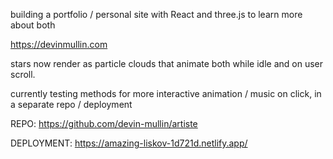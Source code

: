 building a portfolio / personal site with React and three.js to learn more about both

https://devinmullin.com

stars now render as particle clouds that animate both while idle and on user scroll.

currently testing methods for more interactive animation / music on click, in a separate repo / deployment

REPO: https://github.com/devin-mullin/artiste

DEPLOYMENT: https://amazing-liskov-1d721d.netlify.app/